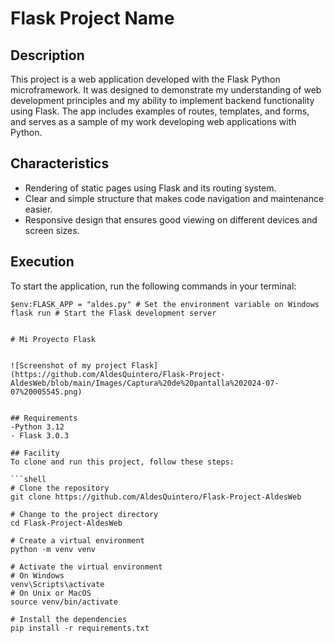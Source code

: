 # Flask Project Name

## Description
This project is a web application developed with the Flask Python microframework. It was designed to demonstrate my understanding of web development principles and my ability to implement backend functionality using Flask. The app includes examples of routes, templates, and forms, and serves as a sample of my work developing web applications with Python.

## Characteristics
- Rendering of static pages using Flask and its routing system.
- Clear and simple structure that makes code navigation and maintenance easier.
- Responsive design that ensures good viewing on different devices and screen sizes.

## Execution
To start the application, run the following commands in your terminal:
```shell
$env:FLASK_APP = "aldes.py" # Set the environment variable on Windows
flask run # Start the Flask development server


# Mi Proyecto Flask


![Screenshot of my project Flask](https://github.com/AldesQuintero/Flask-Project-AldesWeb/blob/main/Images/Captura%20de%20pantalla%202024-07-07%20005545.png)


## Requirements
-Python 3.12
- Flask 3.0.3

## Facility
To clone and run this project, follow these steps:

```shell
# Clone the repository
git clone https://github.com/AldesQuintero/Flask-Project-AldesWeb

# Change to the project directory
cd Flask-Project-AldesWeb

# Create a virtual environment
python -m venv venv

# Activate the virtual environment
# On Windows
venv\Scripts\activate
# On Unix or MacOS
source venv/bin/activate

# Install the dependencies
pip install -r requirements.txt
